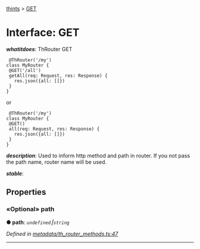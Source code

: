 [thints](../README.md) > [GET](../interfaces/get.md)



# Interface: GET

*__whatitdoes__*: ThRouter GET

     @ThRouter('/my')
    class MyRouter {
     @GET('/all')
     getAll(req: Request, res: Response) {
       res.json({all: []})
     }
    }

or

     @ThRouter('/my')
    class MyRouter {
     @GET()
     all(req: Request, res: Response) {
       res.json({all: []})
     }
    }

*__description__*: Used to inform http method and path in router. If you not pass the path name, router name will be used.

*__stable__*: 



## Properties
<a id="path"></a>

### «Optional» path

**●  path**:  *`undefined`⎮`string`* 

*Defined in [metadata/th_router_methods.ts:47](https://github.com/digitalinfluencers/ThinTS/blob/eb362f6/src/metadata/th_router_methods.ts#L47)*





___


